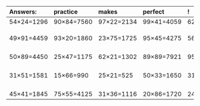 | Answers: | practice | makes | perfect | ! |
| :--- | :--- | :--- | :--- | :--- |
| 54×24=1296 | 90×84=7560 | 97×22=2134 | 99×41=4059 | 62×75=4650 | 
|   |   |   |   |   | 
|   |   |   |   |   | 
|   |   |   |   |   | 
| 49×91=4459 | 93×20=1860 | 23×75=1725 | 95×45=4275 | 56×33=1848 | 
|   |   |   |   |   | 
|   |   |   |   |   | 
|   |   |   |   |   | 
|   |   |   |   |   | 
| 50×89=4450 | 25×47=1175 | 62×21=1302 | 89×89=7921 | 95×99=9405 | 
|   |   |   |   |   | 
|   |   |   |   |   | 
|   |   |   |   |   | 
|   |   |   |   |   | 
| 31×51=1581 | 15×66=990 | 25×21=525 | 50×33=1650 | 31×47=1457 | 
|   |   |   |   |   | 
|   |   |   |   |   | 
|   |   |   |   |   | 
|   |   |   |   |   | 
| 45×41=1845 | 75×55=4125 | 31×36=1116 | 20×86=1720 | 24×23=552 | 
